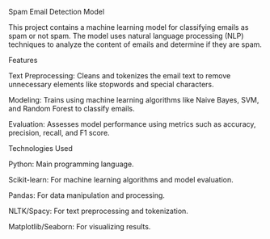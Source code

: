 Spam Email Detection Model


This project contains a machine learning model for classifying emails as spam or not spam. The model uses natural language processing (NLP) techniques to analyze the content of emails and determine if they are spam.

Features


Text Preprocessing: Cleans and tokenizes the email text to remove unnecessary elements like stopwords and special characters.

Modeling: Trains using machine learning algorithms like Naive Bayes, SVM, and Random Forest to classify emails.

Evaluation: Assesses model performance using metrics such as accuracy, precision, recall, and F1 score.

Technologies Used


Python: Main programming language.

Scikit-learn: For machine learning algorithms and model evaluation.

Pandas: For data manipulation and processing.

NLTK/Spacy: For text preprocessing and tokenization.

Matplotlib/Seaborn: For visualizing results.

